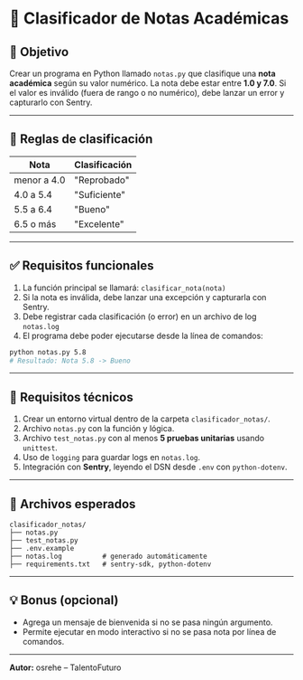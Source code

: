 # 📘 Clasificador de Notas Académicas

## 🎯 Objetivo

Crear un programa en Python llamado `notas.py` que clasifique una **nota académica** según su valor numérico. La nota debe estar entre **1.0 y 7.0**. Si el valor es inválido (fuera de rango o no numérico), debe lanzar un error y capturarlo con Sentry.

---

## 🧠 Reglas de clasificación

| Nota             | Clasificación                  |
|------------------|-------------------------------|
| menor a 4.0      | "Reprobado"                    |
| 4.0 a 5.4        | "Suficiente"                   |
| 5.5 a 6.4        | "Bueno"                        |
| 6.5 o más        | "Excelente"                    |

---

## ✅ Requisitos funcionales

1. La función principal se llamará: `clasificar_nota(nota)`
2. Si la nota es inválida, debe lanzar una excepción y capturarla con Sentry.
3. Debe registrar cada clasificación (o error) en un archivo de log `notas.log`
4. El programa debe poder ejecutarse desde la línea de comandos:

```bash
python notas.py 5.8
# Resultado: Nota 5.8 -> Bueno
```

---

## 🧪 Requisitos técnicos

1. Crear un entorno virtual dentro de la carpeta `clasificador_notas/`.
2. Archivo `notas.py` con la función y lógica.
3. Archivo `test_notas.py` con al menos **5 pruebas unitarias** usando `unittest`.
4. Uso de `logging` para guardar logs en `notas.log`.
5. Integración con **Sentry**, leyendo el DSN desde `.env` con `python-dotenv`.

---

## 📝 Archivos esperados

```
clasificador_notas/
├── notas.py
├── test_notas.py
├── .env.example
├── notas.log          # generado automáticamente
├── requirements.txt   # sentry-sdk, python-dotenv
```

---

## 💡 Bonus (opcional)

- Agrega un mensaje de bienvenida si no se pasa ningún argumento.
- Permite ejecutar en modo interactivo si no se pasa nota por línea de comandos.

---

**Autor:** osrehe – TalentoFuturo
